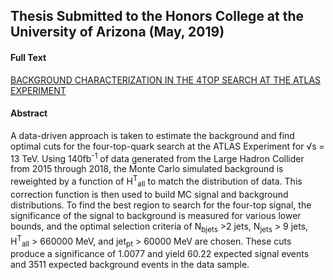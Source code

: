 ## Thesis Submitted to the Honors College at the University of Arizona (May, 2019)

#### Full Text
[BACKGROUND CHARACTERIZATION IN THE 4TOP SEARCH AT THE ATLAS EXPERIMENT](https://github.com/alexstoken/ttbar_bkg/blob/master/astoken_physics_ugrad_thesis.pdf)

#### Abstract
A data-driven approach is taken to estimate the background and find optimal cuts for the four-top-quark search at the ATLAS Experiment for <span>&#8730;</span>s = 13 TeV. Using 140fb<sup>-1</sup> of data generated from the Large Hadron Collider from 2015 through 2018, the Monte Carlo simulated background is reweighted by a function of H<sup>T</sup><sub>all</sub> to match the distribution of data. This correction function is then used to build MC signal and background distributions. To find the best region to search for the four-top signal, the significance of the signal to background is measured for various lower bounds, and the optimal selection criteria of N<sub>bjets</sub> >2 jets, N<sub>jets</sub> > 9 jets, H<sup>T</sup><sub>all</sub> >  660000 MeV, and jet<sub>pt</sub> > 60000 MeV are chosen. These cuts produce a significance of 1.0077 and yield 60.22 expected signal events and 3511 expected background events in the data sample.
